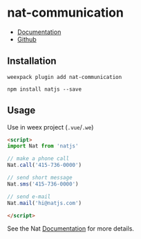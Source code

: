 # nat-communication

- [Documentation](http://natjs.com/#/reference/communication)
- [Github](https://github.com/natjs/weex-nat-communication)

## Installation
```
weexpack plugin add nat-communication
```

```
npm install natjs --save
```

## Usage

Use in weex project (`.vue`/`.we`)

```html
<script>
import Nat from 'natjs'

// make a phone call
Nat.call('415-736-0000')

// send short message
Nat.sms('415-736-0000')

// send e-mail
Nat.mail('hi@natjs.com')

</script>
```

See the Nat [Documentation](http://natjs.com/) for more details.
